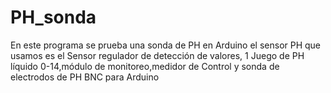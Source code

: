 # PH_sonda
En este programa se prueba una sonda de PH en Arduino
el sensor PH que usamos es el Sensor regulador de detección de valores,
1 Juego de PH líquido 0-14,módulo de monitoreo,medidor de Control 
y sonda de electrodos de PH BNC para Arduino
